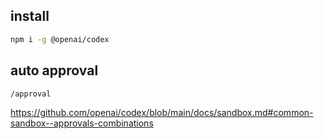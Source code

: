 ## install

```sh
npm i -g @openai/codex
```

## auto approval

`/approval`

https://github.com/openai/codex/blob/main/docs/sandbox.md#common-sandbox--approvals-combinations